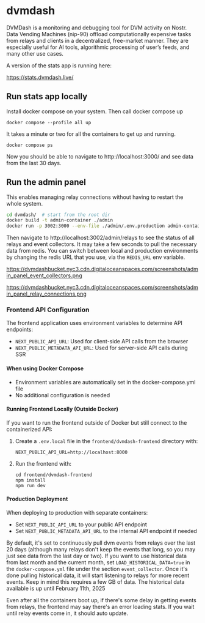 # dvmdash

DVMDash is a monitoring and debugging tool for DVM activity on Nostr. Data Vending Machines (nip-90) offload computationally expensive tasks from relays and clients in a decentralized, free-market manner. They are especially useful for AI tools, algorithmic processing of user’s feeds, and many other use cases.


A version of the stats app is running here:

https://stats.dvmdash.live/

## Run stats app locally

Install docker compose on your system. Then call docker compose up

```commandline
docker compose --profile all up
```

It takes a minute or two for all the containers to get up and running.

```commandline
docker compose ps
```

Now you should be able to navigate to http://localhost:3000/ and see data from the last 30 days.

## Run the admin panel

This enables managing relay connections without having to restart the whole system.

```bash
cd dvmdash/  # start from the root dir
docker build -t admin-container ./admin
docker run -p 3002:3000 --env-file ./admin/.env.production admin-container
```

Then navigate to http://localhost:3002/admin/relays to see the status of all relays and event collectors. It may take a few seconds to pull the necessary data from redis. You can switch between local and production environments by changing the redis URL that you use, via the `REDIS_URL` env variable.

https://dvmdashbucket.nyc3.cdn.digitaloceanspaces.com/screenshots/admin_panel_event_collectors.png

https://dvmdashbucket.nyc3.cdn.digitaloceanspaces.com/screenshots/admin_panel_relay_connections.png

### Frontend API Configuration

The frontend application uses environment variables to determine API endpoints:

- `NEXT_PUBLIC_API_URL`: Used for client-side API calls from the browser
- `NEXT_PUBLIC_METADATA_API_URL`: Used for server-side API calls during SSR

#### When using Docker Compose
- Environment variables are automatically set in the docker-compose.yml file
- No additional configuration is needed

#### Running Frontend Locally (Outside Docker)
If you want to run the frontend outside of Docker but still connect to the containerized API:

1. Create a `.env.local` file in the `frontend/dvmdash-frontend` directory with:
   ```
   NEXT_PUBLIC_API_URL=http://localhost:8000
   ```
2. Run the frontend with:
   ```
   cd frontend/dvmdash-frontend
   npm install
   npm run dev
   ```

#### Production Deployment
When deploying to production with separate containers:

- Set `NEXT_PUBLIC_API_URL` to your public API endpoint
- Set `NEXT_PUBLIC_METADATA_API_URL` to the internal API endpoint if needed


By default, it's set to continuously pull dvm events from relays over the last 20 days (although many relays don't keep the events that long, so you may just see data from the last day or two). If you want to use historical data from last month and the current month, set `LOAD_HISTORICAL_DATA=true` in the `docker-compose.yml` file under the section `event_collector`. Once it's done pulling historical data, it will start listening to relays for more recent events. Keep in mind this requires a few GB of data. The historical data available is up until February 11th, 2025

Even after all the containers boot up, if there's some delay in getting events from relays, the frontend may say there's an error loading stats. If you wait until relay events come in, it should auto update.


